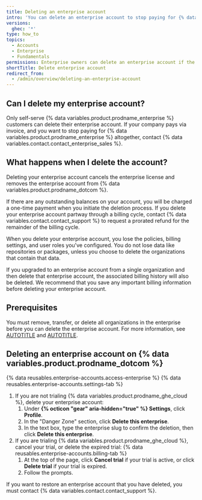 ```yaml
---
title: Deleting an enterprise account
intro: 'You can delete an enterprise account to stop paying for {% data variables.product.prodname_enterprise %}.'
versions:
  ghec: '*'
type: how_to
topics:
  - Accounts
  - Enterprise
  - Fundamentals
permissions: Enterprise owners can delete an enterprise account if the company pays by credit card or PayPal.
shortTitle: Delete enterprise account
redirect_from:
  - /admin/overview/deleting-an-enterprise-account
---
```


## Can I delete my enterprise account?

Only self-serve {% data variables.product.prodname_enterprise %} customers can delete their enterprise account. If your company pays via invoice, and you want to stop paying for {% data variables.product.prodname_enterprise %} altogether, contact {% data variables.contact.contact_enterprise_sales %}.

## What happens when I delete the account?

Deleting your enterprise account cancels the enterprise license and removes the enterprise account from {% data variables.product.prodname_dotcom %}.

If there are any outstanding balances on your account, you will be charged a one-time payment when you initiate the deletion process. If you delete your enterprise account partway through a billing cycle, contact {% data variables.contact.contact_support %} to request a prorated refund for the remainder of the billing cycle.

When you delete your enterprise account, you lose the policies, billing settings, and user roles you've configured. You do not lose data like repositories or packages, unless you choose to delete the organizations that contain that data.

If you upgraded to an enterprise account from a single organization and then delete that enterprise account, the associated billing history will also be deleted. We recommend that you save any important billing information before deleting your enterprise account.

## Prerequisites

You must remove, transfer, or delete all organizations in the enterprise before you can delete the enterprise account. For more information, see [AUTOTITLE](/admin/managing-accounts-and-repositories/managing-organizations-in-your-enterprise/adding-organizations-to-your-enterprise#transferring-an-organization-between-enterprise-accounts) and [AUTOTITLE](/admin/managing-accounts-and-repositories/managing-organizations-in-your-enterprise/removing-organizations-from-your-enterprise).

## Deleting an enterprise account on {% data variables.product.prodname_dotcom %}

{% data reusables.enterprise-accounts.access-enterprise %}
{% data reusables.enterprise-accounts.settings-tab %}
1. If you are not trialing {% data variables.product.prodname_ghe_cloud %}, delete your enterprise account:
   1. Under **{% octicon "gear" aria-hidden="true" %} Settings**, click **Profile**.
   1. In the "Danger Zone" section, click **Delete this enterprise**.
   1. In the text box, type the enterprise slug to confirm the deletion, then click **Delete this enterprise**.
1. If you are trialing {% data variables.product.prodname_ghe_cloud %}, cancel your trial, or delete the expired trial:
   {% data reusables.enterprise-accounts.billing-tab %}
   1. At the top of the page, click **Cancel trial** if your trial is active, or click **Delete trial** if your trial is expired.
   1. Follow the prompts.

If you want to restore an enterprise account that you have deleted, you must contact {% data variables.contact.contact_support %}.
